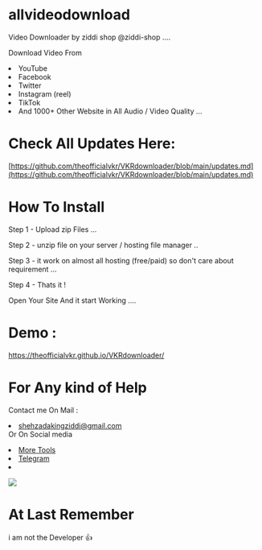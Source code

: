 # allvideodownload 

Video Downloader by  ziddi shop @ziddi-shop ....

Download Video From
<li> YouTube </li> <li>  Facebook  </li> <li> Twitter  </li> <li> Instagram (reel)  </li> <li> TikTok  </li> <li>And  1000+ Other Website in All Audio / Video Quality ...
 </li>


# Check All Updates Here: 
[https://github.com/theofficialvkr/VKRdownloader/blob/main/updates.md](https://github.com/theofficialvkr/VKRdownloader/blob/main/updates.md)


# How To Install 

Step 1 - Upload zip Files ...

Step 2 - unzip file on your server / hosting file manager ..

Step 3 - it work on almost all hosting (free/paid) so don't care about requirement ...

Step 4 - Thats it !

Open Your Site And it start Working ....


# Demo : 
https://theofficialvkr.github.io/VKRdownloader/

# For Any kind of Help 


Contact me On Mail      :  <li>shehzadakingziddi@gmail.com   </li> 
Or On Social media 
  <li>
<a href="https://t.me/method_shop"> 
More Tools </a>
 </li> <li>
  <a href="https://t.me/ziddi_beatz1"> 
Telegram  </a> </li> <li>


<a href="https://www.buymeacoffee.com/theofficialvkr"><img src="https://img.buymeacoffee.com/button-api/?text=Buy me a coffee&emoji=&slug=theofficialvkr&button_colour=BD5FFF&font_colour=ffffff&font_family=Cookie&outline_colour=000000&coffee_colour=FFDD00"></a>
</li> 

# At Last Remember 

i am not the Developer 👍
